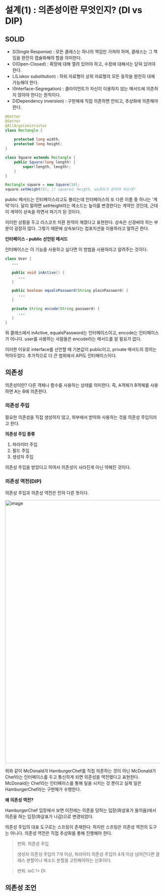 # 설계(1) : 의존성이란 무엇인지? (DI vs DIP)

## SOLID

- S(Single Response) : 모든 클래스는 하나의 책임만 가져야 하며, 클래스는 그 책임을 완전히 캡슐화해야 함을 의미한다.
- O(Open-Closed) : 확장에 대해 열려 있어야 하고, 수정에 대해서는 닫혀 있어야 한다.
- L(Liskov substitution) : 하위 자료형이 상위 자료형의 모든 동작을 완전히 대체 가능해야 한다.
- I(Interface-Segregation) : 클라이언트가 자신이 이용하지 않는 메서드에 의존하지 않아야 한다는 원칙이다. 
- D(Dependency inversion) : 구현체에 직접 의존하면 안되고, 추상화에 의존해야 한다.

```java
@Getter
@Setter
@AllArgsConstructor
class Rectangle {
    
    protected long width;
    protected long height;
}

class Square extends Rectangle {
    public Square(long length) {
        super(length, length);
    }
}
```

```java
Rectangle square = new Square(10);
square.setHeight(5); // square는 heigth, width가 같아야 하는데?
```

public 메서드는 인터페이스라고도 불리는데 인터페이스의 또 다른 이름 중 하나는 '계약'이다.
달리 말하면 setHeight라는 메소드는 높이를 변경한다는 계약인 것인데, 근데 이 계약이 상속을 하면서 파기가 된 것이다.

이러한 상황을 두고 리스코프 치환 원칙이 깨졌다고 표현한다.
상속은 신경써야 하는 부분이 굉장히 많다. 그렇기 때문에 상속보다는 컴포지션을 이용하라고 말하곤 한다.

**인터페이스 - public 선언된 메서드**

인터페이스는 이 기능을 사용하고 싶다면 이 방법을 사용하라고 알려주는 것이다.

```java
class User {
   ...
   
   public void inActive() {
      ...
   }

   public boolean equalsPassword(String plainPassword) {
      ...
   }

   private String encode(String password) {
      ...
   }
}
```

위 클래스에서 inActive, equalsPassword는 인터페이스이고, encode는 인터페이스가 아니다.
user를 사용하는 사람들은 encode라는 메서드를 알 필요가 없다.

이러한 이유로 interface를 선언할 때 기본값이 public이고, private 메서드의 정의는 막아두었다.
추가적으로 더 큰 범위에서 API도 인터페이스이다. 

## 의존성

의존성이란? 다른 객체나 함수를 사용하는 상태를 의미한다. 즉, A객체가 B객체를 사용하면 A는 B에 의존한다.

### 의존성 주입

필요한 의존성을 직접 생성하지 않고, 외부에서 받아와 사용하는 것을 의존성 주입이라고 한다.

**의존성 주입 종류**
1. 파라미터 주입
2. 필드 주입 
3. 생성자 주입

의존성 주입을 받았다고 하여서 의존성이 사라진게 아닌 약해진 것이다. 

### 의존성 역전(DIP)

의존성 주입과 의존성 역전은 전혀 다른 뜻이다.

<img width="853" alt="image" src="https://github.com/yoon-youngjin/spring-study/assets/83503188/0af87280-c3e3-472d-a515-5f09a521d44f">

위와 같이 McDonald가 HamburgerChef를 직접 의존하는 것이 아닌 McDonald가 Chef라는 인터페이스를 두고 통신하게 되면 의존성을 역전했다고 표현한다.
McDonald는 Chef라는 인터페이스를 통해 일을 시키는 것 뿐이고 실제 일은 HamburgerChef라는 구현체가 수행한다.

**왜 의존성 역전?**

HamburgerChef 입장에서 보면 이전에는 의존을 당하는 입장(화살표가 들어옴)에서 의존을 하는 입장(화살표가 나감)으로 변경되었다.

의존성 주입의 대표 도구로는 스프링이 존재한다. 하지만 스프링은 의존성 역전의 도구는 아니다.
의존성 역전은 직접 추상화를 통해 진행해야 한다.

> 번외. 의존성 주입
> 
> 생성자 의존성 주입이 7개 이상, 파라미터 의존성 주입이 4개 이상 넘어간다면 클래스 분할이나 메소드 분할을 고민해야하는 신호이다.

> 번외. IoC != DI
> 
>  

## 의존성 조언

